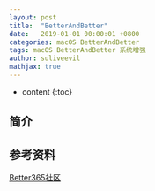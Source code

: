 ```yaml
---
layout: post
title:  "BetterAndBetter"
date:   2019-01-01 00:00:01 +0800
categories: macOS BetterAndBetter
tags: macOS BetterAndBetter 系统增强
author: suliveevil
mathjax: true
---
```


* content
{:toc}


## 简介



## 参考资料

[Better365社区](http://www.better365.club/)

